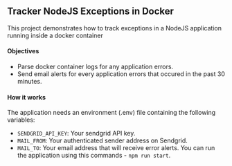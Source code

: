 ## Tracker NodeJS Exceptions in Docker

This project demonstrates how to track exceptions in a NodeJS application running inside a docker container 

#### Objectives
- Parse docker container logs for any application errors.
- Send email alerts for every application errors that occured in the past 30 minutes.

#### How it works
The application needs an environment (.env) file containing the following variables:
- `SENDGRID_API_KEY`: Your sendgrid API key.
- `MAIL_FROM`: Your authenticated sender address on Sendgrid.
- `MAIL_TO`: Your email address that will receive error alerts.
You can run the application using this commands - `npm run start`.